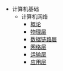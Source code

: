 

- 计算机基础
    - 计算机网络
        - [概论](/ComputerNetwork/Readme.md)
        - [物理层](/)
        - [数据链路层](/)
        - [网络层](/)
        - [运输层](/)
        - [应用层](/)